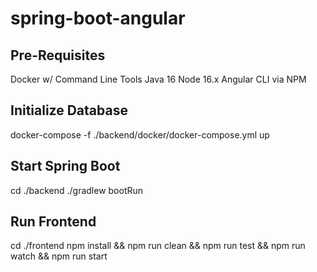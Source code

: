 # spring-boot-angular

Pre-Requisites
--------------
Docker w/ Command Line Tools
Java 16
Node 16.x
Angular CLI via NPM

Initialize Database
-------------------
docker-compose -f ./backend/docker/docker-compose.yml up

Start Spring Boot
-----------------
cd ./backend
./gradlew bootRun

Run Frontend
------------
cd ./frontend
npm install && npm run clean && npm run test && npm run watch && npm run start 
